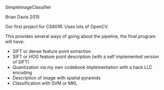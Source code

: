 SimpleImageClassifier

Brian Davis
2015

Our first project for CS601R. Uses lots of OpenCV.

This provides several ways of going about the pipeline, the final program will have:
* SIFT or dense feature point extraction
* SIFT or HOG feature point description (with a self implemented version of SIFT)
* Quantization via my own codebook implementation with a hack LLC encoding
* Description of image with spatial pyramids
* Classification with SVM or MKL
